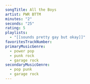 ```yaml
---
songTitle: All the Boys
artist: PWR BTTM
minutes: "2"
seconds: "25"
rating: 5
playlists:
  - "[[sounds pretty gay but okay]]"
favoritesTrackNumber:
primaryMusicGenre:
  - power pop
  - punk rock
  - garage rock
secondaryMusicGenre:
  - pop punk
  - garage rock
---
```

